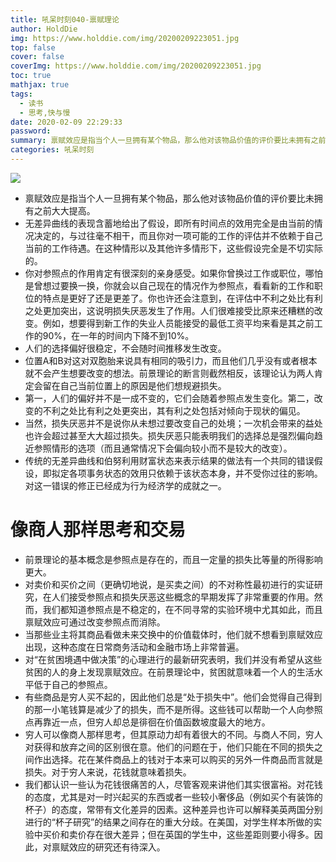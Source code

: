 ```yaml
---
title: 吼呆时刻040-禀赋理论
author: HoldDie
img: https://www.holddie.com/img/20200209223051.jpg
top: false
cover: false
coverImg: https://www.holddie.com/img/20200209223051.jpg
toc: true
mathjax: true
tags:
  - 读书
  - 思考,快与慢
date: 2020-02-09 22:29:33
password:
summary: 禀赋效应是指当个人一旦拥有某个物品，那么他对该物品价值的评价要比未拥有之前大大提高。
categories:	吼呆时刻
---
```




![](https://www.holddie.com/img/20200209222205.png)



- 禀赋效应是指当个人一旦拥有某个物品，那么他对该物品价值的评价要比未拥有之前大大提高。
- 无差异曲线的表现含蓄地给出了假设，即所有时间点的效用完全是由当前的情况决定的，与过往毫不相干，而且你对一项可能的工作的评估并不依赖于自己当前的工作待遇。在这种情形以及其他许多情形下，这些假设完全是不切实际的。
- 你对参照点的作用肯定有很深刻的亲身感受。如果你曾换过工作或职位，哪怕是曾想过要换一换，你就会以自己现在的情况作为参照点，看看新的工作和职位的特点是更好了还是更差了。你也许还会注意到，在评估中不利之处比有利之处更加突出，这说明损失厌恶发生了作用。人们很难接受比原来还糟糕的改变。例如，想要得到新工作的失业人员能接受的最低工资平均来看是其之前工作的90%，在一年的时间内下降不到10%。
- 人们的选择偏好很稳定，不会随时间推移发生改变。
- 位置A和B对这对双胞胎来说具有相同的吸引力，而且他们几乎没有或者根本就不会产生想要改变的想法。前景理论的断言则截然相反，该理论认为两人肯定会留在自己当前位置上的原因是他们想规避损失。
- 第一，人们的偏好并不是一成不变的，它们会随着参照点发生变化。第二，改变的不利之处比有利之处更突出，其有利之处包括对倾向于现状的偏见。
- 当然，损失厌恶并不是说你从未想过要改变自己的处境；一次机会带来的益处也许会超过甚至大大超过损失。损失厌恶只能表明我们的选择总是强烈偏向趋近参照情形的选项（而且通常情况下会偏向较小而不是较大的改变）。
- 传统的无差异曲线和伯努利用财富状态来表示结果的做法有一个共同的错误假设，即拟定各项事务状态的效用只依赖于该状态本身，并不受你过往的影响。对这一错误的修正已经成为行为经济学的成就之一。



# 像商人那样思考和交易

- 前景理论的基本概念是参照点是存在的，而且一定量的损失比等量的所得影响更大。
- 对卖价和买价之间（更确切地说，是买卖之间）的不对称性最初进行的实证研究，在人们接受参照点和损失厌恶这些概念的早期发挥了非常重要的作用。然而，我们都知道参照点是不稳定的，在不同寻常的实验环境中尤其如此，而且禀赋效应可通过改变参照点而消除。
- 当那些业主将其商品看做未来交换中的价值载体时，他们就不想看到禀赋效应出现，这种态度在日常商务活动和金融市场上非常普遍。
- 对“在贫困境遇中做决策”的心理进行的最新研究表明，我们并没有希望从这些贫困的人的身上发现禀赋效应。在前景理论中，贫困就意味着一个人的生活水平低于自己的参照点。
- 有些商品是穷人买不起的，因此他们总是“处于损失中”。他们会觉得自己得到的那一小笔钱算是减少了的损失，而不是所得。这些钱可以帮助一个人向参照点再靠近一点，但穷人却总是徘徊在价值函数坡度最大的地方。
- 穷人可以像商人那样思考，但其原动力却有着很大的不同。与商人不同，穷人对获得和放弃之间的区别很在意。他们的问题在于，他们只能在不同的损失之间作出选择。花在某件商品上的钱对于本来可以购买的另外一件商品而言就是损失。对于穷人来说，花钱就意味着损失。
- 我们都认识一些认为花钱很痛苦的人，尽管客观来讲他们其实很富裕。对花钱的态度，尤其是对一时兴起买的东西或者一些较小奢侈品（例如买个有装饰的杯子）的态度，常带有文化差异的因素。这种差异也许可以解释美英两国分别进行的“杯子研究”的结果之间存在的重大分歧。在美国，对学生样本所做的实验中买价和卖价存在很大差异；但在英国的学生中，这些差距则要小得多。因此，对禀赋效应的研究还有待深入。